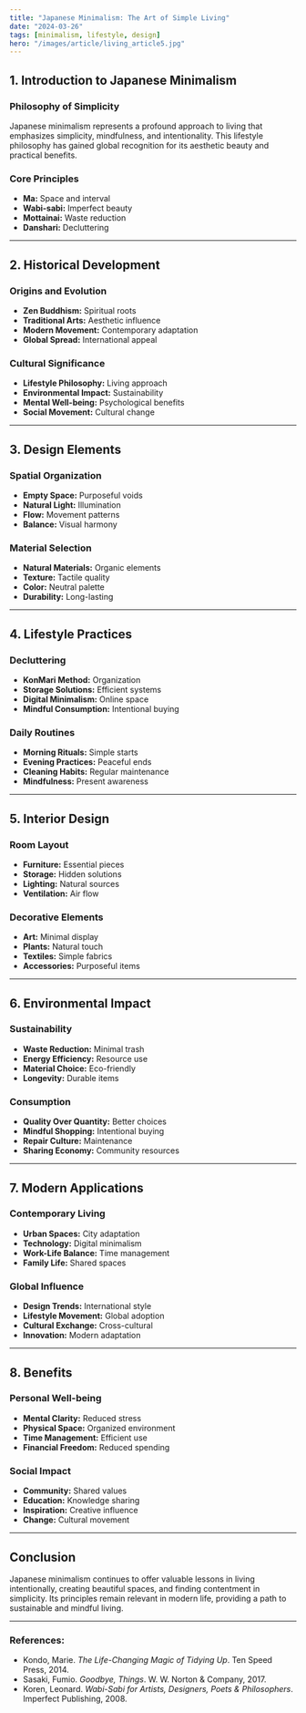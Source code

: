 ```yaml
---
title: "Japanese Minimalism: The Art of Simple Living"
date: "2024-03-26"
tags: [minimalism, lifestyle, design]
hero: "/images/article/living_article5.jpg"
---
```


## 1. Introduction to Japanese Minimalism

### **Philosophy of Simplicity**

Japanese minimalism represents a profound approach to living that emphasizes simplicity, mindfulness, and intentionality. This lifestyle philosophy has gained global recognition for its aesthetic beauty and practical benefits.

### **Core Principles**

* **Ma:** Space and interval
* **Wabi-sabi:** Imperfect beauty
* **Mottainai:** Waste reduction
* **Danshari:** Decluttering

---

## 2. Historical Development

### **Origins and Evolution**

* **Zen Buddhism:** Spiritual roots
* **Traditional Arts:** Aesthetic influence
* **Modern Movement:** Contemporary adaptation
* **Global Spread:** International appeal

### **Cultural Significance**

* **Lifestyle Philosophy:** Living approach
* **Environmental Impact:** Sustainability
* **Mental Well-being:** Psychological benefits
* **Social Movement:** Cultural change

---

## 3. Design Elements

### **Spatial Organization**

* **Empty Space:** Purposeful voids
* **Natural Light:** Illumination
* **Flow:** Movement patterns
* **Balance:** Visual harmony

### **Material Selection**

* **Natural Materials:** Organic elements
* **Texture:** Tactile quality
* **Color:** Neutral palette
* **Durability:** Long-lasting

---

## 4. Lifestyle Practices

### **Decluttering**

* **KonMari Method:** Organization
* **Storage Solutions:** Efficient systems
* **Digital Minimalism:** Online space
* **Mindful Consumption:** Intentional buying

### **Daily Routines**

* **Morning Rituals:** Simple starts
* **Evening Practices:** Peaceful ends
* **Cleaning Habits:** Regular maintenance
* **Mindfulness:** Present awareness

---

## 5. Interior Design

### **Room Layout**

* **Furniture:** Essential pieces
* **Storage:** Hidden solutions
* **Lighting:** Natural sources
* **Ventilation:** Air flow

### **Decorative Elements**

* **Art:** Minimal display
* **Plants:** Natural touch
* **Textiles:** Simple fabrics
* **Accessories:** Purposeful items

---

## 6. Environmental Impact

### **Sustainability**

* **Waste Reduction:** Minimal trash
* **Energy Efficiency:** Resource use
* **Material Choice:** Eco-friendly
* **Longevity:** Durable items

### **Consumption**

* **Quality Over Quantity:** Better choices
* **Mindful Shopping:** Intentional buying
* **Repair Culture:** Maintenance
* **Sharing Economy:** Community resources

---

## 7. Modern Applications

### **Contemporary Living**

* **Urban Spaces:** City adaptation
* **Technology:** Digital minimalism
* **Work-Life Balance:** Time management
* **Family Life:** Shared spaces

### **Global Influence**

* **Design Trends:** International style
* **Lifestyle Movement:** Global adoption
* **Cultural Exchange:** Cross-cultural
* **Innovation:** Modern adaptation

---

## 8. Benefits

### **Personal Well-being**

* **Mental Clarity:** Reduced stress
* **Physical Space:** Organized environment
* **Time Management:** Efficient use
* **Financial Freedom:** Reduced spending

### **Social Impact**

* **Community:** Shared values
* **Education:** Knowledge sharing
* **Inspiration:** Creative influence
* **Change:** Cultural movement

---

## Conclusion

Japanese minimalism continues to offer valuable lessons in living intentionally, creating beautiful spaces, and finding contentment in simplicity. Its principles remain relevant in modern life, providing a path to sustainable and mindful living.

---

### **References:**

* Kondo, Marie. *The Life-Changing Magic of Tidying Up*. Ten Speed Press, 2014.
* Sasaki, Fumio. *Goodbye, Things*. W. W. Norton & Company, 2017.
* Koren, Leonard. *Wabi-Sabi for Artists, Designers, Poets & Philosophers*. Imperfect Publishing, 2008.
